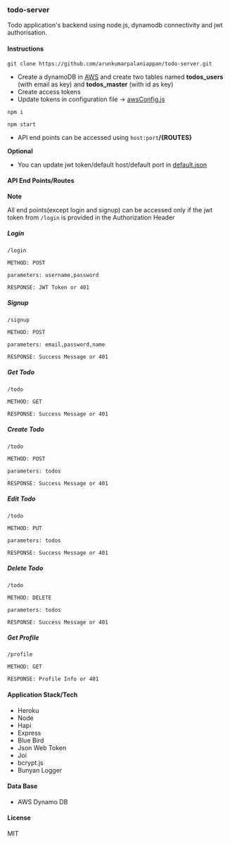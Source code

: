 ### todo-server

Todo application's backend using node.js, dynamodb connectivity and jwt authorisation.

#### Instructions 

`git clone https://github.com/arunkumarpalaniappan/todo-server.git`

- Create a dynamoDB in [AWS](https://aws.amazon.com) and create two tables named **todos_users** (with email as key) and **todos_master** (with id as key)
- Create access tokens
- Update tokens in configuration file -> [awsConfig.js](config/awsConfig.js)

`npm i`

`npm start`

- API end points can be accessed using `host:port`**/{ROUTES}**

**Optional**

- You can update jwt token/default host/default port in [default.json](config/default.json)


#### API End Points/Routes

**Note**

All end points(except login and signup) can be accessed only if the jwt token from `/login` is provided in the Authorization Header

##### Login
`/login`

`METHOD: POST`

`parameters: username,password`

`RESPONSE: JWT Token or 401`

##### Signup
`/signup`

`METHOD: POST`

`parameters: email,password,name`

`RESPONSE: Success Message or 401`

##### Get Todo
`/todo`

`METHOD: GET`

`RESPONSE: Success Message or 401`

##### Create Todo
`/todo`

`METHOD: POST`

`parameters: todos`

`RESPONSE: Success Message or 401`

##### Edit Todo
`/todo`

`METHOD: PUT`

`parameters: todos`

`RESPONSE: Success Message or 401`

##### Delete Todo
`/todo`

`METHOD: DELETE`

`parameters: todos`

`RESPONSE: Success Message or 401`

##### Get Profile
`/profile`

`METHOD: GET`

`RESPONSE: Profile Info or 401`



#### Application Stack/Tech
- Heroku
- Node
- Hapi
- Express
- Blue Bird
- Json Web Token
- Joi
- bcrypt.js
- Bunyan Logger

#### Data Base
- AWS Dynamo DB

#### License
MIT

